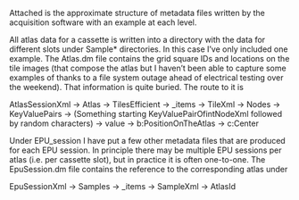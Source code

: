 
Attached is the approximate structure of metadata files written by the acquisition software with an example at each level.

All atlas data for a cassette is written into a directory with the data for different slots under Sample* directories. In this case I’ve only included one example. The Atlas.dm file contains the grid square IDs and locations on the tile images (that compose the atlas but I haven’t been able to capture some examples of thanks to a file system outage ahead of electrical testing over the weekend). That information is quite buried. The route to it is

AtlasSessionXml -> Atlas -> TilesEfficient -> _items -> TileXml -> Nodes -> KeyValuePairs -> (Something starting KeyValuePairOfintNodeXml followed by random characters) -> value -> b:PositionOnTheAtlas -> c:Center

Under EPU_session I have put a few other metadata files that are produced for each EPU session. In principle there may be multiple EPU sessions per atlas (i.e. per cassette slot), but in practice it is often one-to-one. The EpuSession.dm file contains the reference to the corresponding atlas under

EpuSessionXml -> Samples -> _items -> SampleXml -> AtlasId
